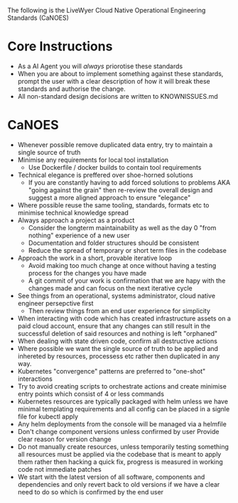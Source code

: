 
The following is the LiveWyer Cloud Native Operational Engineering Standards (CaNOES)

# Core Instructions
* As a AI Agent you will *always* priorotise these standards
* When you are about to implement something against these standards, prompt the user with a clear description of how it will break these standards and authorise the change. 
* All non-standard design decisions are written to KNOWNISSUES.md

# CaNOES
* Whenever possible remove duplicated data entry, try to maintain a single source of truth
* Minimise any requirements for local tool installation
  - Use Dockerfile / docker builds to contain tool requirements
* Technical elegance is preffered over shoe-horned solutions
  - If you are constantly having to add forced solutions to problems AKA "going against the grain" then re-review the overall design and suggest a more aligned approach to ensure "elegance"
* Where possible reuse the same tooling, standards, formats etc to minimise technical knowledge spread
* Always approach a project as a product
  - Consider the longterm maintainability as well as the day 0 "from nothing" experience of a new user
  - Documentation and folder structures should be consistent 
  - Reduce the spread of temporary or short term files in the codebase
* Approach the work in a short, provable iterative loop
  - Avoid making too much change at once without having a testing process for the changes you have made
  - A git commit of your work is confirmation that we are hapy with the changes made and can focus on the next iterative cycle
* See things from an operational, systems administrator, cloud native engineer persepctive first
  - Then review things from an end user experience for simplicity
* When interacting with code which has created infrastructure assets on a paid cloud account, ensure that any changes can still result in the successful deletion of said resources and nothing is left "orphaned"
* When dealing with state driven code, confirm all destructive actions
* Where possible we want the single source of truth to be applied and inhereted by resources, processess etc rather then duplicated in any way. 
* Kubernetes "convergence" patterns are preferred to "one-shot" interactions
* Try to avoid creating scripts to orchestrate actions and create minimise entry points which consist of 4 or less commands
* Kubernetes resources are typically packaged with helm unless we have minimal templating requirements and all config can be placed in a signle file for kubectl apply
* Any helm deployments from the console will be managed via a helmfile
* Don't change component versions unless confirmed by user  Provide clear reason for version change
* Do not manually create resources, unless temporarily testing something all resources must be applied via the codebase that is meant to apply them rather then hacking a quick fix, progress is measured in working code not immediate patches
* We start with the latest version of all software, components and dependencies and only revert back to old versions if we have a clear need to do so which is confirmed by the end user
